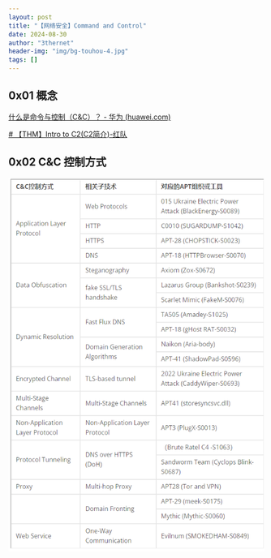 ```yaml
---
layout: post
title: "【网络安全】Command and Control"
date: 2024-08-30
author: "3thernet"
header-img: "img/bg-touhou-4.jpg"
tags: []
---
```


## 0x01 概念

[什么是命令与控制（C&C）？ - 华为 (huawei.com)](https://info.support.huawei.com/info-finder/encyclopedia/zh/%E5%91%BD%E4%BB%A4%E4%B8%8E%E6%8E%A7%E5%88%B6.html)

[# 【THM】Intro to C2(C2简介)-红队](https://www.cnblogs.com/Hekeats-L/p/17346694.html)

## 0x02 C&C 控制方式

![](/img/2024-08-30-command-and-control/1.png)
